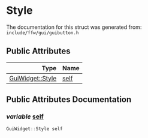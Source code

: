 Style
===================================


The documentation for this struct was generated from: `include/ffw/gui/guibutton.h`



## Public Attributes

| Type | Name |
| -------: | :------- |
|  [GuiWidget::Style](ffw_GuiWidget_Style.html) | [self](#1cc0da30) |


## Public Attributes Documentation

### _variable_ <a id="1cc0da30" href="#1cc0da30">self</a>

```cpp
GuiWidget::Style self
```






